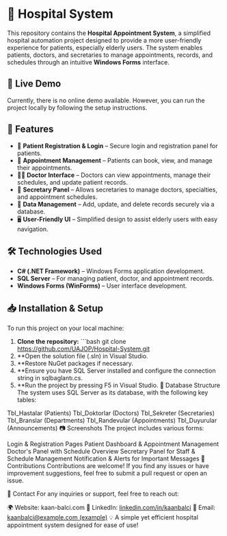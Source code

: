 # 🏥 Hospital System

This repository contains the **Hospital Appointment System**, a simplified hospital automation project designed to provide a more user-friendly experience for patients, especially elderly users. The system enables patients, doctors, and secretaries to manage appointments, records, and schedules through an intuitive **Windows Forms** interface.

## 🚀 Live Demo
Currently, there is no online demo available. However, you can run the project locally by following the setup instructions.

## 📌 Features
- 📝 **Patient Registration & Login** – Secure login and registration panel for patients.
- 📅 **Appointment Management** – Patients can book, view, and manage their appointments.
- 👨‍⚕️ **Doctor Interface** – Doctors can view appointments, manage their schedules, and update patient records.
- 🏥 **Secretary Panel** – Allows secretaries to manage doctors, specialties, and appointment schedules.
- 🔄 **Data Management** – Add, update, and delete records securely via a database.
- 🖥 **User-Friendly UI** – Simplified design to assist elderly users with easy navigation.

## 🛠 Technologies Used
- **C# (.NET Framework)** – Windows Forms application development.
- **SQL Server** – For managing patient, doctor, and appointment records.
- **Windows Forms (WinForms)** – User interface development.

## 📥 Installation & Setup
To run this project on your local machine:

1. **Clone the repository:** ```bash
git clone https://github.com/UAJOP/Hospital-System.git
2. **Open the solution file (.sln) in Visual Studio.
3. **Restore NuGet packages if necessary.
4. **Ensure you have SQL Server installed and configure the connection string in sqlbaglantı.cs.
5. **Run the project by pressing F5 in Visual Studio.
📂 Database Structure
The system uses SQL Server as its database, with the following key tables:

Tbl_Hastalar (Patients)
Tbl_Doktorlar (Doctors)
Tbl_Sekreter (Secretaries)
Tbl_Branslar (Departments)
Tbl_Randevular (Appointments)
Tbl_Duyurular (Announcements)
📷 Screenshots
The project includes various forms:

Login & Registration Pages
Patient Dashboard & Appointment Management
Doctor's Panel with Schedule Overview
Secretary Panel for Staff & Schedule Management
Notification & Alerts for Important Messages
🤝 Contributions
Contributions are welcome! If you find any issues or have improvement suggestions, feel free to submit a pull request or open an issue.

📩 Contact
For any inquiries or support, feel free to reach out:

🌍 Website: kaan-balci.com
🔗 LinkedIn: [linkedin.com/in/kaanbalci](https://www.linkedin.com/in/balcikaan/)
📧 Email: [kaanbalci@example.com (example)](https://outlook.live.com/mail/0/deeplink/compose?mailtouri=mailto%3Akaanb8776%40gmail.com)
💡 A simple yet efficient hospital appointment system designed for ease of use!
